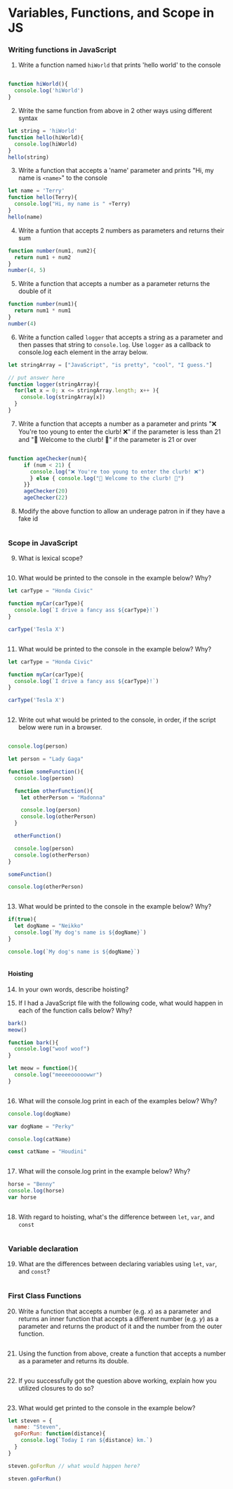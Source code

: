 # Variables, Functions, and Scope in JS

### Writing functions in JavaScript

1. Write a function named `hiWorld` that prints 'hello world' to the console

```javascript

function hiWorld(){
  console.log('hiWorld')
}
```

2. Write the same function from above in 2 other ways using different syntax

```javascript
let string = 'hiWorld'
function hello(hiWorld){
  console.log(hiWorld)
}
hello(string)
```

3. Write a function that accepts a 'name' parameter and prints "Hi, my name is `<name>`" to the console

```javascript
let name = 'Terry'
function hello(Terry){
  console.log("Hi, my name is " +Terry)
}
hello(name)
```

4. Write a funtion that accepts 2 numbers as parameters and returns their sum

```javascript
function number(num1, num2){
  return num1 + num2
}
number(4, 5)
```

5. Write a function that accepts a number as a parameter returns the double of it

```javascript
function number(num1){
  return num1 * num1 
}
number(4)

```

6. Write a function called `logger` that accepts a string as a parameter and then passes that string to `console.log`. Use `logger` as a callback to console.log each element in the array below. 

```javascript
let stringArray = ["JavaScript", "is pretty", "cool", "I guess."]

// put answer here
function logger(stringArray){
  for(let x = 0; x <= stringArray.length; x++ ){
    console.log(stringArray[x])
  } 
}
```

7. Write a function that accepts a number as a parameter and prints "❌ You're too young to enter the clurb! ❌" if the parameter 
is less than 21 and "🤡 Welcome to the clurb! 🚀" if the parameter is 21 or over

```javascript

function ageChecker(num){
     if (num < 21) {
       console.log("❌ You're too young to enter the clurb! ❌")   
       } else { console.log("🤡 Welcome to the clurb! 🚀")
     }}
     ageChecker(20)
     ageChecker(22)

```

8. Modify the above function to allow an underage patron in if they have a fake id

```javascript
```

### Scope in JavaScript

9. What is lexical scope?

```
```

10. What would be printed to the console in the example below? Why?

```javascript
let carType = "Honda Civic"

function myCar(carType){
  console.log(`I drive a fancy ass ${carType}!`)
}

carType('Tesla X')
```

```
```

11. What would be printed to the console in the example below? Why?

```javascript
let carType = "Honda Civic"

function myCar(carType){
  console.log(`I drive a fancy ass ${carType}!`)
}

carType('Tesla X')
```

```
```

12. Write out what would be printed to the console, in order, if the script below were run in a browser. 

```javascript

console.log(person) 

let person = "Lady Gaga"

function someFunction(){
  console.log(person)

  function otherFunction(){
    let otherPerson = "Madonna"

    console.log(person)
    console.log(otherPerson)
  }

  otherFunction()

  console.log(person)
  console.log(otherPerson)
}

someFunction()

console.log(otherPerson)
```

```
```

13. What would be printed to the console in the example below? Why?

```javascript
if(true){
  let dogName = "Neikko"
  console.log(`My dog's name is ${dogName}`)
}

console.log(`My dog's name is ${dogName}`)
```

```
```

#### Hoisting

14. In your own words, describe hoisting?


15. If I had a JavaScript file with the following code, what would happen in each of the function calls below? Why?

```javascript
bark()
meow()

function bark(){
  console.log("woof woof")
}

let meow = function(){
  console.log("meeeeooooowwr")
}
```

```
```

16. What will the console.log print in each of the examples below? Why?

```javascript
console.log(dogName)

var dogName = "Perky"
```

```javascript
console.log(catName)

const catName = "Houdini"
```

```
```

17. What will the console.log print in the example below? Why?

```javascript
horse = "Benny"
console.log(horse)
var horse
```

```
```

18. With regard to hoisting, what's the difference between `let`, `var`, and `const`

```
```

### Variable declaration

19. What are the differences between declaring variables using `let`, `var`, and `const`?

```
```

### First Class Functions

20. Write a function that accepts a number (e.g. *x*) as a parameter and returns an inner function that accepts a different number (e.g. *y*) as a parameter and returns the product of it and the number from the outer function.

```javascript
```

21. Using the function from above, create a function that accepts a number as a parameter and returns its double. 

```javascript
```

22. If you successfully got the question above working, explain how you utilized closures to do so?

```
```

23. What would get printed to the console in the example below?

```javascript
let steven = {
  name: "Steven",
  goForRun: function(distance){
    console.log(`Today I ran ${distance} km.`)
  }
}

steven.goForRun // what would happen here?

steven.goForRun()
```

```
```